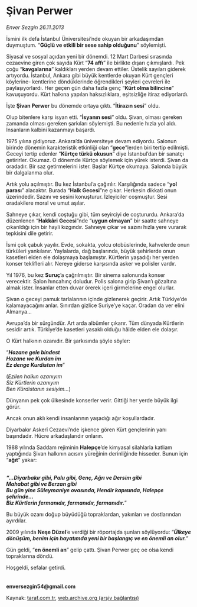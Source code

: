 # Şivan Perwer

*Enver Sezgin 26.11.2013*

<div class="yazi"><p>İsmini ilk defa İstanbul Üniversitesi’nde okuyan bir arkadaşımdan duymuştum. “<b>Güçlü ve etkili bir sese sahip olduğunu</b>” söylemişti.</p>
<p>Siyasal ve sosyal açıdan yeni bir dönemdi. 12 Mart Darbesi sırasında cezaevine giren çok sayıda Kürt “<b>74 affı</b>” ile birlikte dışarı çıkmışlardı. Pek çoğu “<b>kavgalarına</b>” kaldıkları yerden devam ettiler. Üstelik sayıları giderek artıyordu. İstanbul, Ankara gibi büyük kentlerde okuyan Kürt gençleri köylerine- kentlerine döndüklerinde öğrendikleri şeyleri çevreleri ile paylaşıyorlardı. Her geçen gün daha fazla genç “<b>Kürt olma bilincine</b>” kavuşuyordu. Kürt halkına yapılan haksızlıklara, eşitsizliğe itiraz ediyorlardı.</p>
<p>İşte <b>Şivan Perwer</b> bu dönemde ortaya çıktı. “<b>İtirazın sesi</b>” oldu.</p>
<p>Olup bitenlere karşı isyan etti. “<b>İsyanın sesi</b>” oldu. Şivan, olması gereken zamanda olması gereken şarkıları söylemişti. Bu nedenle hızla yol aldı. İnsanların kalbini kazanmayı başardı.</p>
<p>1975 yılına gidiyoruz. Ankara’da üniversiteye devam ediyordu. Salonun birinde dönemin karakteristik etkinliği olan “<b>gece</b>”lerden biri tertip edilmişti. Geceyi tertip edenler “<b>Kürtçe türkü okusun</b>” diye İstanbul’dan bir sanatçı getirirler. Okumaz. O dönemde Kürtçe söylemek için yürek isterdi. Şivan da oradadır. Bir saz getirmelerini ister. Başlar Kürtçe okumaya. Salonda büyük bir dalgalanma olur.</p>
<p>Artık yolu açılmıştır. Bu kez İstanbul’a çağırılır. Karşılığında sadece “<b>yol parası</b>” alacaktır. Burada “<b>Halk Gecesi</b>”ne çıkar. Herkesin dikkati onun üzerindedir. Sazını ve sesini konuşturur. İzleyiciler coşmuştur. Sesi oradakilere moral ve umut aşılar. </p>
<p>Sahneye çıkar, kendi coştuğu gibi, tüm seyirciyi de coştururdu. Ankara’da düzenlenen “<b>Hakkâri</b> <b>Gecesi</b>”nde “<b>uygun olmayan</b>” bir saatte sahneye çıkarıldığı için bir hayli kızgındır. Sahneye çıkar ve sazını hızla yere vurarak tepkisini dile getirir. </p>
<p>İsmi çok çabuk yayılır. Evde, sokakta, yolcu otobüslerinde, kahvelerde onun türküleri yankılanır. Yaylalarda, dağ başlarında, büyük şehirlerde onun kasetleri elden ele dolaşmaya başlamıştır. Kürtlerin yaşadığı her yerden konser teklifleri alır. Nereye giderse karşısında asker ve polisler vardır.</p>
<p>Yıl 1976, bu kez <b>Suruç</b>’a çağrılmıştır. Bir sinema salonunda konser verecektir. Salon hıncahınç doludur. Polis salona girip Şivan’ı gözaltına almak ister. İnsanlar etten duvar örerek içeri girmelerine engel olurlar.</p>
<p>Şivan o geceyi pamuk tarlalarının içinde gizlenerek geçirir. Artık Türkiye’de kalamayacağını anlar. Sınırdan gizlice Suriye’ye kaçar. Oradan da ver elini Almanya...</p>
<p>Avrupa’da bir sürgündür. Art arda albümler çıkarır. Tüm dünyada Kürtlerin sesidir artık. Türkiye’de kasetleri yasaklı olduğu hâlde elden ele dolaşır.</p>
<p>O Kürt halkının ozanıdır. Bir şarkısında şöyle söyler:</p>
<p>“<b><i>Hozane gele bindest<br/>Hozane we Kurdan im<br/>Ez denge Kurdistan im</i></b>”</p>
<p>(<i>Ezilen halkın ozanıyım<br/>Siz Kürtlerin ozanıyım<br/>Ben Kürdistanın sesiyim...</i>)</p>
<p>Dünyanın pek çok ülkesinde konserler verir. Gittiği her yerde büyük ilgi görür.</p>
<p>Ancak onun aklı kendi insanlarının yaşadığı ağır koşullardadır.</p>
<p>Diyarbakır Askerî Cezaevi’nde işkence gören Kürt gençlerinin yanı başındadır. Hücre arkadaşlarıdır onların.</p>
<p>1988 yılında Saddam rejiminin <b>Halepçe</b>’de kimyasal silahlarla katliam yaptığında Şivan halkının acısını yüreğinin derinliğinde hisseder. Bunun için “<b>ağıt</b>” yakar:</p>
<p><b><i><br/>“...Diyarbakır gibi, Palu gibi, Genç, Ağrı ve Dersim gibi<br/>Mahabat gibi ve Berzan gibi<br/>Bu gün yine Süleymaniye ovasında, Hendir kapısında, Halepçe şehrinde...<br/>Biz Kürtlerin fermanıdır, fermanıdır, fermanıdır.</i></b>” </p>
<p>Bu büyük ozanı doğup büyüdüğü topraklardan, yakınları ve dostlarından ayırdılar.</p>
<p>2009 yılında <b>Neşe Düzel</b>’e verdiği bir röportajda şunları söylüyordu: “<b><i>Ülkeye dönüşüm, benim için hayatımda yeni bir başlangıç ve en önemli an olur.</i></b>”</p>
<p>Gün geldi, “<b>en önemli an</b>” gelip çattı. Şivan Perwer geç oe olsa kendi topraklarına döndü. </p>
<p>Hoşgeldi, sefalar getirdi.<b><br/><br/><br/>enversezgin54@gmail.com</b></p>
</div>

Kaynak: [taraf.com.tr](http://www.taraf.com.tr:80/enver-sezgin/makale-sivan-perwer.htm), [web.archive.org (arşiv bağlantısı)](http://web.archive.org/web/20131128150711/http://www.taraf.com.tr:80/enver-sezgin/makale-sivan-perwer.htm)
